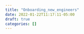 ```yaml
---
title: "Onboarding_new_engineers"
date: 2022-01-22T11:17:11-05:00
draft: true
categories: []
---
```


